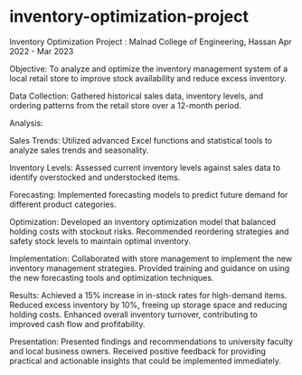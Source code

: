 # inventory-optimization-project

Inventory Optimization Project : 
Malnad College of Engineering, Hassan
Apr 2022 - Mar 2023

Objective: 
To analyze and optimize the inventory management system of a local retail store to improve stock availability and reduce excess inventory.

Data Collection: 
Gathered historical sales data, inventory levels, and ordering patterns from the retail store over a 12-month period.

Analysis:

Sales Trends: 
Utilized advanced Excel functions and statistical tools to analyze sales trends and seasonality.

Inventory Levels: 
Assessed current inventory levels against sales data to identify overstocked and understocked items.

Forecasting: 
Implemented forecasting models to predict future demand for different product categories.

Optimization:
Developed an inventory optimization model that balanced holding costs with stockout risks.
Recommended reordering strategies and safety stock levels to maintain optimal inventory.

Implementation:
Collaborated with store management to implement the new inventory management strategies.
Provided training and guidance on using the new forecasting tools and optimization techniques.

Results:
Achieved a 15% increase in in-stock rates for high-demand items.
Reduced excess inventory by 10%, freeing up storage space and reducing holding costs.
Enhanced overall inventory turnover, contributing to improved cash flow and profitability.

Presentation:
Presented findings and recommendations to university faculty and local business owners.
Received positive feedback for providing practical and actionable insights that could be implemented immediately.
